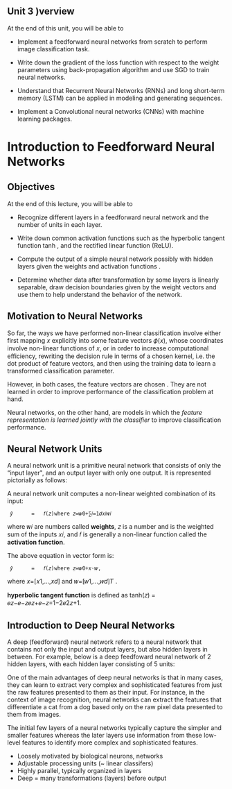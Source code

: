 ## Unit 3 )verview
At the end of this unit, you will be able to

- Implement a feedforward neural networks from scratch to perform image classification task.

- Write down the gradient of the loss function with respect to the weight parameters using back-propagation algorithm and use SGD to train neural networks.

- Understand that Recurrent Neural Networks (RNNs) and long short-term memory (LSTM) can be applied in modeling and generating sequences.

- Implement a Convolutional neural networks (CNNs) with machine learning packages.


# Introduction to Feedforward Neural Networks

## Objectives

At the end of this lecture, you will be able to

- Recognize different layers in a feedforward neural network and the number of units in each layer.

- Write down common activation functions such as the hyperbolic tangent function  tanh , and the rectified linear function (ReLU).

- Compute the output of a simple neural network possibly with hidden layers given the weights and activation functions .

- Determine whether data after transformation by some layers is linearly separable, draw decision boundaries given by the weight vectors and use them to help understand the behavior of the network.

## Motivation to Neural Networks

So far, the ways we have performed non-linear classification involve either first mapping  𝑥  explicitly into some feature vectors  𝜙(𝑥),  whose coordinates involve non-linear functions of  𝑥,  or in order to increase computational efficiency, rewriting the decision rule in terms of a chosen kernel, i.e. the dot product of feature vectors, and then using the training data to learn a transformed classification parameter.

However, in both cases, the feature vectors are chosen . They are not learned in order to improve performance of the classification problem at hand.

Neural networks, on the other hand, are models in which the *feature representation is learned jointly with the classifier* to improve classification performance.


## Neural Network Units
A neural network unit is a primitive neural network that consists of only the “input layer", and an output layer with only one output. It is represented pictorially as follows:


A neural network unit computes a non-linear weighted combination of its input:

 	 𝑦̂  	 = 	 𝑓(𝑧)where 𝑧=𝑤0+∑𝑖=1𝑑𝑥𝑖𝑤𝑖 	 	 
where  𝑤𝑖  are numbers called **weights**,  𝑧  is a number and is the weighted sum of the inputs  𝑥𝑖,  and  𝑓  is generally a non-linear function called the **activation function**.

The above equation in vector form is:

 	 𝑦̂  	 = 	 𝑓(𝑧)where 𝑧=𝑤0+𝑥⋅𝑤, 	 	 
where  𝑥=[𝑥1,…,𝑥𝑑]  and  𝑤=[𝑤1,…,𝑤𝑑]𝑇 .


**hyperbolic tangent function** is defined as
 	 tanh(𝑧) 	 = 	 𝑒𝑧−𝑒−𝑧𝑒𝑧+𝑒−𝑧=1−2𝑒2𝑧+1. 	


##  Introduction to Deep Neural Networks
A deep (feedforward) neural network refers to a neural network that contains not only the input and output layers, but also hidden layers in between. For example, below is a deep feedfoward neural network of 2 hidden layers, with each hidden layer consisting of 5 units:


One of the main advantages of deep neural networks is that in many cases, they can learn to extract very complex and sophisticated features from just the raw features presented to them as their input. For instance, in the context of image recognition, neural networks can extract the features that differentiate a cat from a dog based only on the raw pixel data presented to them from images.

The initial few layers of a neural networks typically capture the simpler and smaller features whereas the later layers use information from these low-level features to identify more complex and sophisticated features. 	 

- Loosely motivated by biological neurons, networks
- Adjustable processing units (~ linear classifers)
- Highly parallel, typically organized in layers
- Deep = many transformations (layers) before output






